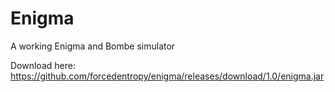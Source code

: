 # Enigma
A working Enigma and Bombe simulator

Download here: https://github.com/forcedentropy/enigma/releases/download/1.0/enigma.jar
